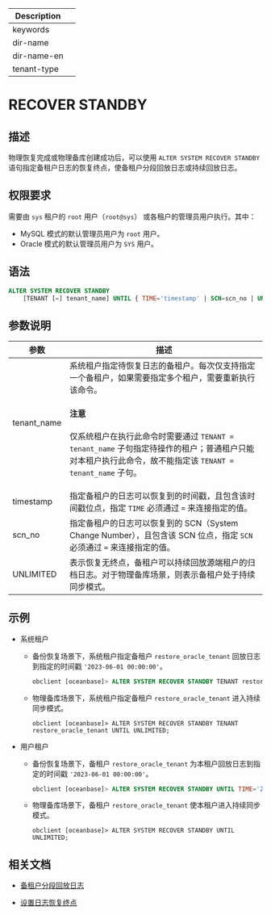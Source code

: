 | Description   |                 |
|---------------|-----------------|
| keywords      |                 |
| dir-name      |                 |
| dir-name-en   |                 |
| tenant-type   |                 |

# RECOVER STANDBY

## 描述

物理恢复完成或物理备库创建成功后，可以使用 `ALTER SYSTEM RECOVER STANDBY` 语句指定备租户日志的恢复终点，使备租户分段回放日志或持续回放日志。

## 权限要求

需要由 `sys` 租户的 `root` 用户（`root@sys`） 或各租户的管理员用户执行。其中：

* MySQL 模式的默认管理员用户为 `root` 用户。
* Oracle 模式的默认管理员用户为 `SYS` 用户。

## 语法

```sql
ALTER SYSTEM RECOVER STANDBY
    [TENANT [=] tenant_name] UNTIL { TIME='timestamp' | SCN=scn_no | UNLIMITED };
```

## 参数说明

| 参数       | 描述                                                                                                      |
|-----------|------------------------------------------------------------------------------------------------------------|
| tenant_name| 系统租户指定待恢复日志的备租户。每次仅支持指定一个备租户，如果需要指定多个租户，需要重新执行该命令。<main id="notice" type='notice'> <h4>注意</h4> <p>仅系统租户在执行此命令时需要通过 <code>TENANT = tenant_name</code> 子句指定待操作的租户；普通租户只能对本租户执行此命令，故不能指定该 <code>TENANT = tenant_name</code> 子句。</p></main>   |
| timestamp | 指定备租户的日志可以恢复到的时间戳，且包含该时间戳位点，指定 `TIME` 必须通过 `=` 来连接指定的值。                    |
| scn_no    | 指定备租户的日志可以恢复到的 SCN（System Change Number），且包含该 SCN 位点，指定 `SCN` 必须通过 `=` 来连接指定的值。 |
| UNLIMITED | 表示恢复无终点，备租户可以持续回放源端租户的归档日志。对于物理备库场景，则表示备租户处于持续同步模式。              |

## 示例

* 系统租户

  * 备份恢复场景下，系统租户指定备租户 `restore_oracle_tenant` 回放日志到指定的时间戳 `'2023-06-01 00:00:00'`。

    ```sql
    obclient [oceanbase]> ALTER SYSTEM RECOVER STANDBY TENANT restore_oracle_tenant UNTIL TIME='2023-06-01 00:00:00';
    ```

  * 物理备库场景下，系统租户指定备租户 `restore_oracle_tenant` 进入持续同步模式。

    ```shell
    obclient [oceanbase]> ALTER SYSTEM RECOVER STANDBY TENANT restore_oracle_tenant UNTIL UNLIMITED;
    ```

* 用户租户

    * 备份恢复场景下，备租户 `restore_oracle_tenant` 为本租户回放日志到指定的时间戳 `'2023-06-01 00:00:00'`。

      ```sql
      obclient [oceanbase]> ALTER SYSTEM RECOVER STANDBY UNTIL TIME='2023-06-01 00:00:00';
      ```

  * 物理备库场景下，备租户 `restore_oracle_tenant` 使本租户进入持续同步模式。

    ```shell
    obclient [oceanbase]> ALTER SYSTEM RECOVER STANDBY UNTIL UNLIMITED;
    ```

## 相关文档

* [备租户分段回放日志](../../../../../600.manage/600.backup-and-recovery/600.restore-data/510.recover-the-standby-tenant.md)

* [设置日志恢复终点](../../../../../600.manage/400.high-availability/300.physical-standby-database-disaster-recovery/300.log-transport-service/200.configure-the-log-transport-service/200.set-log-restore-endpoint.md)
